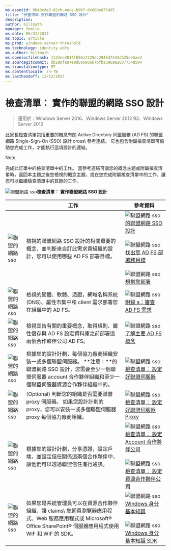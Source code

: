 ```yaml
---
ms.assetid: 6b49cde3-d2cb-4ece-b9b7-dc600e037495
title: "檢查清單-實作聯盟的網路 SSO 設計"
description: 
author: billmath
manager: femila
ms.date: 05/31/2017
ms.topic: article
ms.prod: windows-server-threshold
ms.technology: identity-adfs
ms.author: billmath
ms.openlocfilehash: 1122ee3814f656a7229dc2946d7441d525de5ae2
ms.sourcegitcommit: db290fa07e9d50686667bfba3969e20377548504
ms.translationtype: MT
ms.contentlocale: zh-TW
ms.lasthandoff: 12/12/2017
---
```

# <a name="checklist-implementing-a-federated-web-sso-design"></a>檢查清單︰ 實作的聯盟的網路 SSO 設計

>適用於：Windows Server 2016、Windows Server 2012 R2、Windows Server 2012

此家長檢查清單包括重要的概念有關 Active Directory 同盟服務 \(AD FS\) 的聯盟網路 Single\-Sign\-On \(SSO\) 設計 cross\ 參考連結。 它也包含附屬檢查清單可協助您完成工作，才能執行這項設計的連結。  
  
> [!NOTE]  
> 完成此訂單中的檢查清單中的工作。 當參考連結可讓您的概念主題或附屬檢查清單時，返回本主題之後您檢視的概念主題，或在您完成附屬檢查清單中的工作，讓您可以繼續檢查清單中的其餘的工作。  
  
![聯盟網路 sso](media/2b05dce3-938f-4168-9b8f-1f4398cbdb9b.gif)**檢查清單︰ 實作聯盟網路 SSO 設計**  
  
||工作|參考資料|  
|-|--------|-------------|  
|![聯盟的網路 sso](media/icon_checkboxo.gif)|檢視的聯盟網路 SSO 設計的相關重要的概念，並判斷來自訂此需求貴組織的設計，您可以使用哪些 AD FS 部署目標。|![聯盟網路 sso](media/faa393df-4856-4431-9eda-4f4e5be72a90.gif)[的聯盟網路 SSO 設計](https://technet.microsoft.com/library/dd807050.aspx)<br /><br />![聯盟網路 sso](media/faa393df-4856-4431-9eda-4f4e5be72a90.gif)[找出您 AD FS 部署務目標](https://technet.microsoft.com/library/dd807053.aspx)<br /><br />![聯盟網路 sso](media/faa393df-4856-4431-9eda-4f4e5be72a90.gif)[規劃您部署](https://technet.microsoft.com/library/dd807083.aspx)|  
|![聯盟的網路 sso](media/icon_checkboxo.gif)|檢視的硬體、軟體、憑證，網域名稱系統 \(DNS\)、屬性市集中和 client 需求部署您在組織中的 AD FS。|![聯盟網路 sso](media/faa393df-4856-4431-9eda-4f4e5be72a90.gif)[附錄 a：審查 AD FS 需求](https://technet.microsoft.com/library/ff678034.aspx)|  
|![聯盟的網路 sso](media/icon_checkboxo.gif)|檢視宣告有關的重要概念，取得規則、屬性儲存與 AD FS 設定資料庫之前部署這兩個合作夥伴公司 AD FS。|![聯盟網路 sso](media/faa393df-4856-4431-9eda-4f4e5be72a90.gif)[了解主要 AD FS 概念](../../ad-fs/technical-reference/Understanding-Key-AD-FS-Concepts.md)|  
|![聯盟的網路 sso](media/icon_checkboxo.gif)|根據您的設計計劃，每個協力廠商組織安裝一或多個聯盟伺服器。 **注意：**的聯盟網路 SSO 設計，您需要至少一個聯盟伺服器 account 合作夥伴組織和至少一個聯盟伺服器資源合作夥伴組織中的。|![聯盟網路 sso](media/bc6cea1a-1c6c-4124-8c8f-1df5adfe8c88.gif)[檢查清單︰ 設定好聯盟伺服器](Checklist--Setting-Up-a-Federation-Server.md)|  
|![聯盟的網路 sso](media/icon_checkboxo.gif)|\(Optional\) 判斷您的組織是否需要聯盟 proxy 伺服器。 如果您設計計劃的 proxy，您可以安裝一或多個聯盟伺服器 proxy 每個協力廠商組織。|![聯盟網路 sso](media/bc6cea1a-1c6c-4124-8c8f-1df5adfe8c88.gif)[檢查清單︰ 設定好聯盟伺服器 Proxy](Checklist--Setting-Up-a-Federation-Server-Proxy.md)|  
|![聯盟的網路 sso](media/icon_checkboxo.gif)|根據您的設計計劃，分享憑證，設定戶端，並設定信任關係這兩個合作夥伴中，讓他們可以透過聯盟信任進行通訊。|![聯盟網路 sso](media/bc6cea1a-1c6c-4124-8c8f-1df5adfe8c88.gif)[檢查清單︰ 設定 Account 合作夥伴公司](Checklist--Configuring-the-Account-Partner-Organization.md)<br /><br />![聯盟網路 sso](media/bc6cea1a-1c6c-4124-8c8f-1df5adfe8c88.gif)[檢查清單︰ 設定資源合作夥伴公司](Checklist--Configuring-the-Resource-Partner-Organization.md)|  
|![聯盟的網路 sso](media/icon_checkboxo.gif)|如果您是系統管理員可以在資源合作夥伴組織，讓 claims\ 您網頁瀏覽器應用程式、Web 服務應用程式或 Microsoft® Office SharePoint® 伺服器應用程式使用 WIF 和 WIF 的 SDK。|![聯盟網路 sso](media/faa393df-4856-4431-9eda-4f4e5be72a90.gif)[Windows 身分基本知識](https://go.microsoft.com/fwlink/?LinkId=122266)<br /><br />![聯盟網路 sso](media/faa393df-4856-4431-9eda-4f4e5be72a90.gif)[Windows 身分基本知識 SDK](https://go.microsoft.com/fwlink/?LinkId=122266)|  
